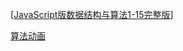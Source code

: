 [[JavaScript版数据结构与算法1-15完整版](https://www.youtube.com/playlist?list=PLwIrqQCQ5pQmjH6YyFvH2A9FYL6bBB4Ra)]

[算法动画](https://visualgo.net/zh)